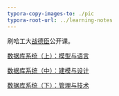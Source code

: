 ```yaml
---
typora-copy-images-to: ./pic
typora-root-url: ../learning-notes
---
```


刷哈工大[战德臣](http://www.icourse163.org/u/981194)公开课。

[数据库系统（上）：模型与语言](http://www.icourse163.org/course/HIT-1001516002)

[数据库系统（中）：建模与设计](http://www.icourse163.org/course/hit-1001554030)

[数据库系统（下）：管理与技术](http://www.icourse163.org/course/hit-1001578001)

